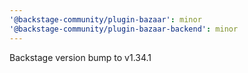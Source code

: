 ```yaml
---
'@backstage-community/plugin-bazaar': minor
'@backstage-community/plugin-bazaar-backend': minor
---
```


Backstage version bump to v1.34.1
